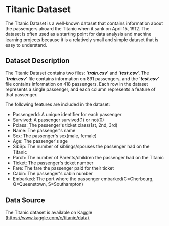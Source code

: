# Titanic Dataset
The Titanic Dataset is a well-known dataset that contains information about the passengers aboard the Titanic when it sank on April 15, 1912. The dataset is often used as a starting point for data analysis and machine learning projects because it is a relatively small and simple dataset that is easy to understand.

## Dataset Description
The Titanic Dataset contains two files: '***train.csv***' and '***test.csv***'. The '***train.csv***' file contains information on 891 passengers, and the '***test.csv***' file contains information on 418 passengers. Each row in the dataset represents a single passenger, and each column represents a feature of that passenger.

The following features are included in the dataset:
* PassengerId: A unique identifier for each passenger
* Survived: A passenger survived(1) or not(0)
* Pclass: The passenger's ticket class(1st, 2nd, 3rd)
* Name: The passenger's name
* Sex: The passenger's sex(male, female)
* Age: The passenger's age
* SibSp: The number of siblings/spouses the passenger had on the Titanic
* Parch: The number of Parents/children the passenger had on the Titanic
* Ticket: The passenger's ticket number
* Fare: The fare the passenger paid for their ticket
* Cabin: The passenger's cabin number
* Embarked: The port where the passenger embarked(C=Cherbourg, Q=Queenstown, S=Southampton)

## Data Source
The Titanic dataset is available on Kaggle (https://www.kaggle.com/c/titanic/data).